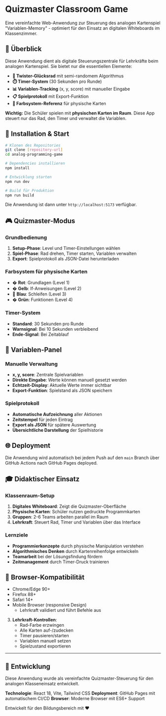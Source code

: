 # Quizmaster Classroom Game

Eine vereinfachte Web-Anwendung zur Steuerung des analogen Kartenspiel "Variablen-Memory" - optimiert für den Einsatz an digitalen Whiteboards im Klassenzimmer.

## 🎯 Überblick

Diese Anwendung dient als digitale Steuerungszentrale für Lehrkräfte beim analogen Kartenspiel. Sie bietet nur die essentiellen Elemente:

- **🎲 Twister-Glücksrad** mit semi-randomem Algorithmus
- **⏱️ Timer-System** (30 Sekunden pro Runde)
- **📊 Variablen-Tracking** (x, y, score) mit manueller Eingabe
- **📋 Spielprotokoll** mit Export-Funktion
- **🎨 Farbsystem-Referenz** für physische Karten

**Wichtig:** Die Schüler spielen mit **physischen Karten im Raum**. Diese App steuert nur das Rad, den Timer und verwaltet die Variablen.

## 🚀 Installation & Start

```bash
# Klonen des Repositories
git clone [repository-url]
cd analog-programming-game

# Dependencies installieren  
npm install

# Entwicklung starten
npm run dev

# Build für Produktion
npm run build
```

Die Anwendung ist dann unter `http://localhost:5173` verfügbar.

## 🎮 Quizmaster-Modus

### Grundbedienung
1. **Setup-Phase**: Level und Timer-Einstellungen wählen
2. **Spiel-Phase**: Rad drehen, Timer starten, Variablen verwalten
3. **Export**: Spielprotokoll als JSON-Datei herunterladen

### Farbsystem für physische Karten
- � **Rot**: Grundlagen (Level 1)
- � **Gelb**: If-Anweisungen (Level 2) 
- 🔵 **Blau**: Schleifen (Level 3)
- � **Grün**: Funktionen (Level 4)

### Timer-System
- **Standard**: 30 Sekunden pro Runde
- **Warnsignal**: Bei 10 Sekunden verbleibend
- **Ende-Signal**: Bei Zeitablauf
## 🎯 Variablen-Panel

### Manuelle Verwaltung
- **x, y, score**: Zentrale Spielvariablen
- **Direkte Eingabe**: Werte können manuell gesetzt werden
- **Echtzeit-Display**: Aktuelle Werte immer sichtbar
- **Export-Funktion**: Spielstand als JSON speichern

### Spielprotokoll
- **Automatische Aufzeichnung** aller Aktionen
- **Zeitstempel** für jeden Eintrag
- **Export als JSON** für spätere Auswertung
- **Übersichtliche Darstellung** der Spielhistorie

## 🌐 Deployment

Die Anwendung wird automatisch bei jedem Push auf den `main` Branch über GitHub Actions nach GitHub Pages deployed.

## 🎓 Didaktischer Einsatz

### Klassenraum-Setup
1. **Digitales Whiteboard**: Zeigt die Quizmaster-Oberfläche
2. **Physische Karten**: Schüler nutzen gedruckte Programmkarten
3. **Gruppen**: 2-6 Teams arbeiten parallel im Raum
4. **Lehrkraft**: Steuert Rad, Timer und Variablen über das Interface

### Lernziele
- **Programmierkonzepte** durch physische Manipulation verstehen
- **Algorithmisches Denken** durch Kartenreihenfolge entwickeln
- **Teamarbeit** bei der Lösungsfindung fördern
- **Zeitmanagement** durch Timer-Druck trainieren

## 📱 Browser-Kompatibilität

- Chrome/Edge 90+
- Firefox 88+
- Safari 14+
- Mobile Browser (responsive Design)
   - Lehrkraft validiert und führt Befehle aus

3. **Lehrkraft-Kontrollen**:
   - Rad-Farbe erzwingen
   - Alle Karten auf-/zudecken
   - Timer pausieren/starten
   - Variablen manuell setzen
   - Spielzustand exportieren

---

## 🔧 Entwicklung

Diese Anwendung wurde als vereinfachte Quizmaster-Steuerung für den analogen Klasseneinsatz entwickelt.

**Technologie**: React 18, Vite, Tailwind CSS
**Deployment**: GitHub Pages mit automatischem CI/CD
**Browser**: Moderne Browser mit ES6+ Support

Entwickelt für den Bildungsbereich mit ❤️
